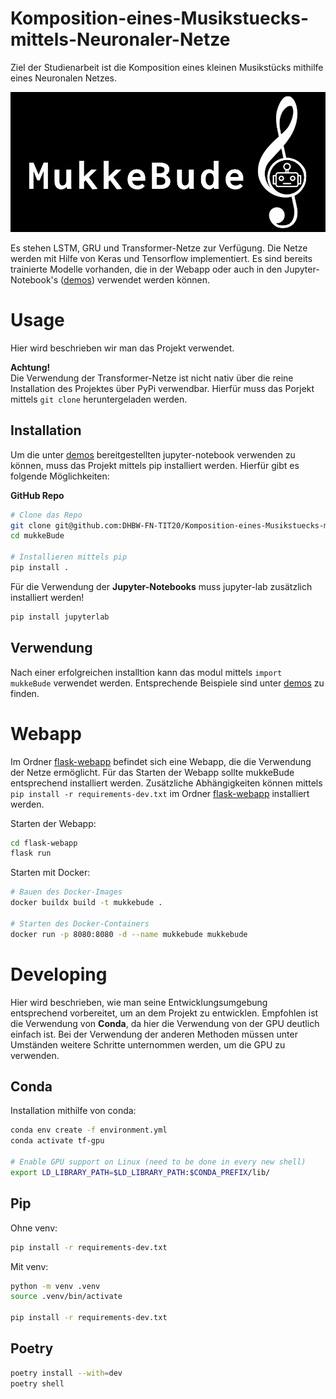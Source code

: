 # Komposition-eines-Musikstuecks-mittels-Neuronaler-Netze
Ziel der Studienarbeit ist die Komposition eines kleinen Musikstücks mithilfe eines Neuronalen Netzes.

![](./flask-webapp/static/img/mukkebude-readme.png)

Es stehen LSTM, GRU und Transformer-Netze zur Verfügung. Die Netze werden mit Hilfe von Keras und Tensorflow implementiert. Es sind bereits trainierte Modelle vorhanden, die in der Webapp oder auch in den Jupyter-Notebook's ([demos](./demos/)) verwendet werden können.

# Usage
Hier wird beschrieben wir man das Projekt verwendet.

**Achtung!** </br>
Die Verwendung der Transformer-Netze ist nicht nativ über die reine Installation des Projektes über PyPi verwendbar. Hierfür muss das Porjekt mittels `git clone` heruntergeladen werden.

## Installation
Um die unter [demos](./demos/) bereitgestellten jupyter-notebook verwenden zu können, muss das Projekt mittels pip installiert werden.
Hierfür gibt es folgende Möglichkeiten:

**GitHub Repo**
```bash
# Clone das Repo
git clone git@github.com:DHBW-FN-TIT20/Komposition-eines-Musikstuecks-mittels-Neuronaler-Netze.git mukkeBude
cd mukkeBude

# Installieren mittels pip
pip install .
```

Für die Verwendung der **Jupyter-Notebooks** muss jupyter-lab zusätzlich installiert werden!
```bash
pip install jupyterlab
```

## Verwendung
Nach einer erfolgreichen installtion kann das modul mittels `import mukkeBude` verwendet werden. Entsprechende Beispiele sind unter [demos](./demos/) zu finden.

# Webapp
Im Ordner [flask-webapp](./flask-webapp/) befindet sich eine Webapp, die die Verwendung der Netze ermöglicht. Für das Starten der Webapp sollte mukkeBude entsprechend installiert werden. Zusätzliche Abhängigkeiten können mittels `pip install -r requirements-dev.txt` im Ordner [flask-webapp](./flask-webapp/) installiert werden.

Starten der Webapp:
```bash
cd flask-webapp
flask run
```

Starten mit Docker:
```bash
# Bauen des Docker-Images
docker buildx build -t mukkebude .

# Starten des Docker-Containers
docker run -p 8080:8080 -d --name mukkebude mukkebude
```

# Developing

Hier wird beschrieben, wie man seine Entwicklungsumgebung entsprechend vorbereitet, um an dem Projekt zu entwicklen.
Empfohlen ist die Verwendung von **Conda**, da hier die Verwendung von der GPU deutlich einfach ist. Bei der Verwendung der anderen Methoden müssen
unter Umständen weitere Schritte unternommen werden, um die GPU zu verwenden.

## Conda
Installation mithilfe von conda:

```bash
conda env create -f environment.yml
conda activate tf-gpu

# Enable GPU support on Linux (need to be done in every new shell)
export LD_LIBRARY_PATH=$LD_LIBRARY_PATH:$CONDA_PREFIX/lib/
```

## Pip
Ohne venv:

```bash
pip install -r requirements-dev.txt
```

Mit venv:

```bash
python -m venv .venv
source .venv/bin/activate

pip install -r requirements-dev.txt
```

## Poetry
```bash
poetry install --with=dev
poetry shell
```
